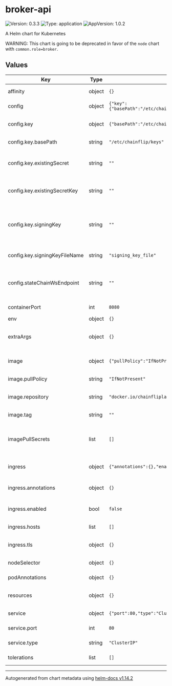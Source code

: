# broker-api

![Version: 0.3.3](https://img.shields.io/badge/Version-0.3.3-informational?style=flat-square) ![Type: application](https://img.shields.io/badge/Type-application-informational?style=flat-square) ![AppVersion: 1.0.2](https://img.shields.io/badge/AppVersion-1.0.2-informational?style=flat-square)

A Helm chart for Kubernetes

WARNING: This chart is going to be deprecated in favor of the `node` chart with `common.role=broker`.

## Values

| Key | Type | Default | Description |
|-----|------|---------|-------------|
| affinity | object | `{}` | set pod affinity |
| config | object | `{"key":{"basePath":"/etc/chainflip/keys","existingSecret":"","existingSecretKey":"","signingKey":"","signingKeyFileName":"signing_key_file"},"stateChainWsEndpoint":""}` | broker-api configuration |
| config.key | object | `{"basePath":"/etc/chainflip/keys","existingSecret":"","existingSecretKey":"","signingKey":"","signingKeyFileName":"signing_key_file"}` | set the broker-api signing key |
| config.key.basePath | string | `"/etc/chainflip/keys"` | set the base path |
| config.key.existingSecret | string | `""` | existing secret containing the signing-key |
| config.key.existingSecretKey | string | `""` | existing secret key containing the signing-key |
| config.key.signingKey | string | `""` | set the signing key, it is recommended you use a secret |
| config.key.signingKeyFileName | string | `"signing_key_file"` | set the signing key file name |
| config.stateChainWsEndpoint | string | `""` | set the websocket endpoint for the state-chain |
| containerPort | int | `8080` | set the container port |
| env | object | `{}` |  |
| extraArgs | object | `{}` | provide extra arguments to the broker-api |
| image | object | `{"pullPolicy":"IfNotPresent","repository":"docker.io/chainfliplabs/chainflip-broker-api","tag":""}` | image repository and tag |
| image.pullPolicy | string | `"IfNotPresent"` | set the pull policy |
| image.repository | string | `"docker.io/chainfliplabs/chainflip-broker-api"` | set the repository name |
| image.tag | string | `""` | set the image tag |
| imagePullSecrets | list | `[]` | reference to the secret containing repository credentials |
| ingress | object | `{"annotations":{},"enabled":false,"hosts":[],"tls":{}}` | set the ingress configuration |
| ingress.annotations | object | `{}` | set the ingress annotations |
| ingress.enabled | bool | `false` | set the ingress enabled flag |
| ingress.hosts | list | `[]` | set the ingress hosts |
| ingress.tls | object | `{}` | set the ingress tls configuration |
| nodeSelector | object | `{}` | set node selector |
| podAnnotations | object | `{}` | set pod annotations |
| resources | object | `{}` | set the resources for the pods |
| service | object | `{"port":80,"type":"ClusterIP"}` | service configuration |
| service.port | int | `80` | set the service port |
| service.type | string | `"ClusterIP"` | set the service type |
| tolerations | list | `[]` | set pod tolerations |

----------------------------------------------
Autogenerated from chart metadata using [helm-docs v1.14.2](https://github.com/norwoodj/helm-docs/releases/v1.14.2)

